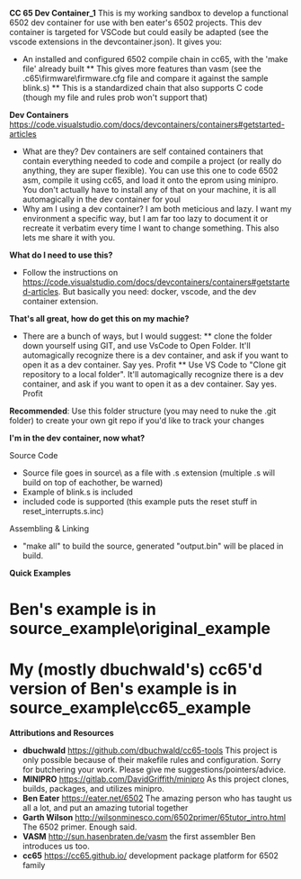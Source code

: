 **CC 65 Dev Container_1**
This is my working sandbox to develop a functional 6502 dev container for use with ben eater's 6502 projects. This dev container is targeted for VSCode but could easily be adapted (see the vscode extensions in the devcontainer.json). It gives you:
* An installed and configured 6502 compile chain in cc65, with the 'make file' already built
** This gives more features than vasm (see the .c65\firmware\firmware.cfg file and compare it against the sample blink.s)
** This is a standardized chain that also supports C code (though my file and rules prob won't support that)

**Dev Containers** https://code.visualstudio.com/docs/devcontainers/containers#getstarted-articles
* What are they? Dev containers are self contained containers that contain everything needed to code and compile a project (or really do anything, they are super flexible). You can use this one to code 6502 asm, compile it using cc65, and load it onto the eprom using minipro. You don't actually have to install any of that on your machine, it is all automagically in the dev container for youl
* Why am I using a dev container? I am both meticious and lazy. I want my environment a specific way, but I am far too lazy to document it or recreate it verbatim every time I want to change something. This also lets me share it with you.

**What do I need to use this?**
* Follow the instructions on https://code.visualstudio.com/docs/devcontainers/containers#getstarted-articles. But basically you need: docker, vscode, and the dev container extension. 

**That's all great, how do get this on my machie?**
* There are a bunch of ways, but I would suggest:
** clone the folder down yourself using GIT, and use VsCode to Open Folder. It'll automagically recognize there is a dev container, and ask if you want to open it as a dev container. Say yes. Profit
** Use VS Code to "Clone git repository to a local folder". It'll automagically recognize there is a dev container, and ask if you want to open it as a dev container. Say yes. Profit

**Recommended**: Use this folder structure (you may need to nuke the .git folder) to create your own git repo if you'd like to track your changes

**I'm in the dev container, now what?**

Source Code
* Source file goes in source\ as a file with .s extension (multiple .s will build on top of eachother, be warned)
* Example of blink.s is included
* included code is supported (this example puts the reset stuff in reset_interrupts.s.inc)

Assembling & Linking
* "make all" to build the source, generated "output.bin" will be placed in build.

**Quick Examples**
# Ben's example is in source_example\original_example
# My (mostly dbuchwald's) cc65'd version of Ben's example is in source_example\cc65_example


**Attributions and Resources**
* **dbuchwald** https://github.com/dbuchwald/cc65-tools This project is only possible because of their makefile rules and configuration. Sorry for butchering your work. Please give me suggestions/pointers/advice.
* **MINIPRO** https://gitlab.com/DavidGriffith/minipro As this project clones, builds, packages, and utilizes minipro. 
* **Ben Eater** https://eater.net/6502 The amazing person who has taught us all a lot, and put an amazing tutorial together
* **Garth Wilson** http://wilsonminesco.com/6502primer/65tutor_intro.html The 6502 primer. Enough said.
* **VASM** http://sun.hasenbraten.de/vasm the first assembler Ben introduces us too.
* **cc65** https://cc65.github.io/ development package platform for 6502 family